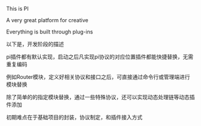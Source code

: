 This is PI

A very great platform for creative

Everything is built through plug-ins


以下是，开发阶段的描述

pi插件都有默认实现，启动之后凡实现pi协议的对应位置插件都能快捷替换，无需重复编码

例如Router模块，定义好相关协议和接口之后，可直接通过命令行或管理端进行模块替换

除了简单的的指定模块替换，通过一些特殊协议，还可以实现动态处理链等动态插件添加

初期难点在于基础项目的封装，协议制定，和插件接入方式